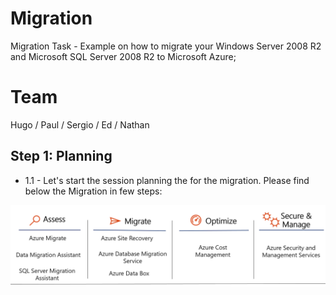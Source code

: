 # Migration
Migration Task - Example on how to migrate your Windows Server 2008 R2 and Microsoft SQL Server 2008 R2 to Microsoft Azure;

# Team
Hugo / Paul / Sergio / Ed / Nathan
## Step 1: Planning
* 1.1 - Let's start the session planning the for the migration.
Please find below the Migration in few steps:

<p align="center">
  <img src="images/migration001.png" alt="drawing" width="600"/>
</p>
